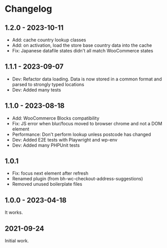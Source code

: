 # Changelog

## 1.2.0 - 2023-10-11

* Add: cache country lookup classes
* Add: on activation, load the store base country data into the cache
* Fix: Japanese datafile states didn't all match WooCommerce states

## 1.1.1 - 2023-09-07

* Dev: Refactor data loading. Data is now stored in a common format and parsed to strongly typed locations
* Dev: Added many tests

## 1.1.0 - 2023-08-18

* Add: WooCommerce Blocks compatibility
* Fix: JS error when blur/focus moved to browser chrome and not a DOM element
* Performance: Don't perform lookup unless postcode has changed
* Dev: Added E2E tests with Playwright and wp-env
* Dev: Added many PHPUnit tests

## 1.0.1

* Fix: focus next element after refresh
* Renamed plugin (from bh-wc-checkout-address-suggestions)
* Removed unused boilerplate files

## 1.0.0 - 2023-04-18

It works.

## 2021-09-24

Initial work.